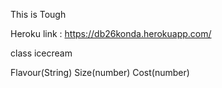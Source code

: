 This is Tough

Heroku link : https://db26konda.herokuapp.com/

class icecream

Flavour(String) Size(number) Cost(number)
